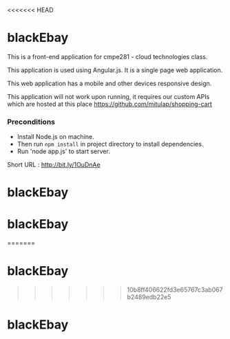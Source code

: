 <<<<<<< HEAD
# blackEbay
This is a front-end application for cmpe281 - cloud technologies class.

This application is used using Angular.js. It is a single page web application.

This web application has a mobile and other devices responsive design.

This application will not work upon running, it requires our custom APIs which are hosted at this place https://github.com/mitulap/shopping-cart



### Preconditions

 * Install Node.js on machine.
 * Then run `npm install` in project directory to install dependencies.
 * Run 'node app.js' to start server.


Short URL : http://bit.ly/1OuDnAe
# blackEbay
# blackEbay
=======
# blackEbay
>>>>>>> 10b8ff406622fd3e65767c3ab067b2489edb22e5
# blackEbay
